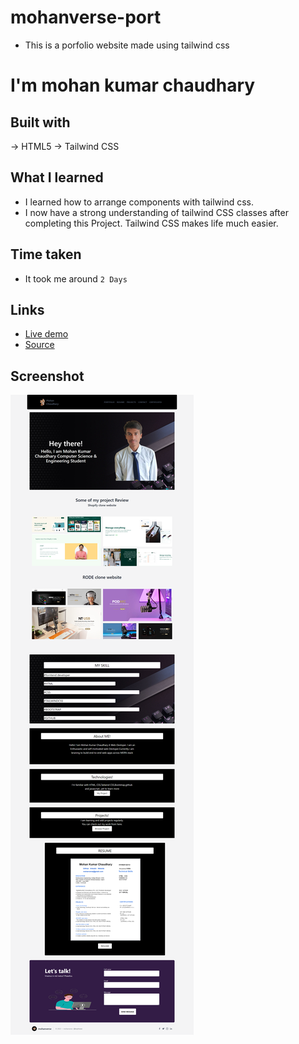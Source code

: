 # mohanverse-port

- This is a porfolio website made using tailwind css

# I'm mohan kumar chaudhary

## Built with

-> HTML5
-> Tailwind CSS


## What I learned
- I learned how to arrange components with tailwind css.
- I now have a strong understanding of tailwind CSS classes after completing this Project. Tailwind CSS makes life much easier.

## Time taken
- It took me around ``2 Days ``



## Links
- [Live demo](https://mohanverse-port.vercel.app/)
- [Source](https://mohanverse-port.vercel.app/)

## Screenshot

![screenshot](./screencapture-mohanverse-port-vercel-app-2022-09-16-19_36_24.png)

